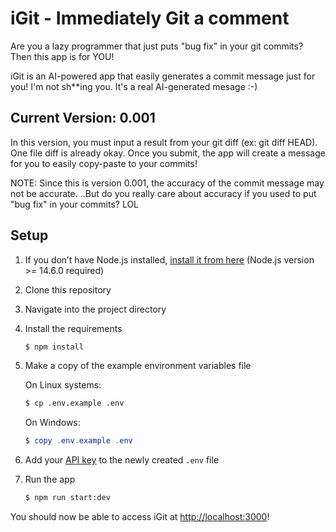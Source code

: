# iGit - Immediately Git a comment

Are you a lazy programmer that just puts "bug fix" in your git commits?
Then this app is for YOU!

iGit is an AI-powered app that easily generates a commit message just for you! I'm not sh**ing you. It's a real AI-generated mesage :-)

## Current Version: 0.001

In this version, you must input a result from your git diff (ex: git diff HEAD).
One file diff is already okay.
Once you submit, the app will create a message for you to easily copy-paste to your commits!

NOTE:
Since this is version 0.001, the accuracy of the commit message may not be accurate.
..But do you really care about accuracy if you used to put "bug fix" in your commits? LOL

## Setup

1. If you don’t have Node.js installed, [install it from here](https://nodejs.org/en/) (Node.js version >= 14.6.0 required)

2. Clone this repository

3. Navigate into the project directory

4. Install the requirements

   ```bash
   $ npm install
   ```

5. Make a copy of the example environment variables file

   On Linux systems: 
   ```bash
   $ cp .env.example .env
   ```
   On Windows:
   ```powershell
   $ copy .env.example .env
   ```
6. Add your [API key](https://platform.openai.com/account/api-keys) to the newly created `.env` file

7. Run the app

   ```bash
   $ npm run start:dev
   ```

You should now be able to access iGit at [http://localhost:3000](http://localhost:3000)!
